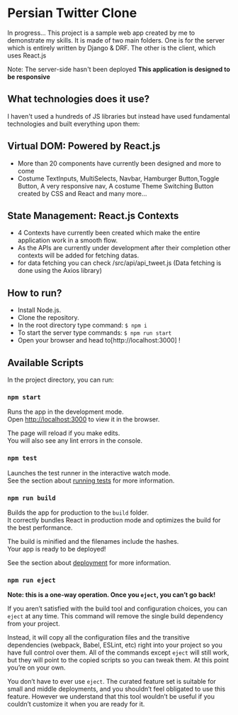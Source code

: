 # Persian Twitter Clone
In progress... This project is a sample web app created by me to demonstrate my skills. It is made of two main folders. One is for the server which is entirely written by Django & DRF. The other is the client, which uses React.js 

Note: The server-side hasn't been deployed
**This application is designed to be responsive**
## What technologies does it use?
I haven't used a hundreds of JS libraries but instead have used fundamental technologies and built everything upon them:

## Virtual DOM: Powered by React.js
* More than 20 components have currently been designed and more to come
* Costume TextInputs, MultiSelects, Navbar, Hamburger Button,Toggle Button, A very responsive nav, A costume Theme Switching Button created by CSS and React and many more...

## State Management: React.js Contexts
* 4 Contexts have currently been created which make the entire application work in a smooth flow.
* As the APIs are currently under development after their completion other contexts will be added for fetching datas.
* for data fetching you can check /src/api/api_tweet.js (Data fetching is done using the Axios library)

## How to run?
* Install Node.js.
* Clone the repository.
* In the root directory type command: `$ npm i`
* To start the server type commands:  `$ npm run start`
* Open your browser and head to[http://localhost:3000] !
## Available Scripts

In the project directory, you can run:

### `npm start`

Runs the app in the development mode.\
Open [http://localhost:3000](http://localhost:3000) to view it in the browser.

The page will reload if you make edits.\
You will also see any lint errors in the console.

### `npm test`

Launches the test runner in the interactive watch mode.\
See the section about [running tests](https://facebook.github.io/create-react-app/docs/running-tests) for more information.

### `npm run build`

Builds the app for production to the `build` folder.\
It correctly bundles React in production mode and optimizes the build for the best performance.

The build is minified and the filenames include the hashes.\
Your app is ready to be deployed!

See the section about [deployment](https://facebook.github.io/create-react-app/docs/deployment) for more information.

### `npm run eject`

**Note: this is a one-way operation. Once you `eject`, you can’t go back!**

If you aren’t satisfied with the build tool and configuration choices, you can `eject` at any time. This command will remove the single build dependency from your project.

Instead, it will copy all the configuration files and the transitive dependencies (webpack, Babel, ESLint, etc) right into your project so you have full control over them. All of the commands except `eject` will still work, but they will point to the copied scripts so you can tweak them. At this point you’re on your own.

You don’t have to ever use `eject`. The curated feature set is suitable for small and middle deployments, and you shouldn’t feel obligated to use this feature. However we understand that this tool wouldn’t be useful if you couldn’t customize it when you are ready for it.


